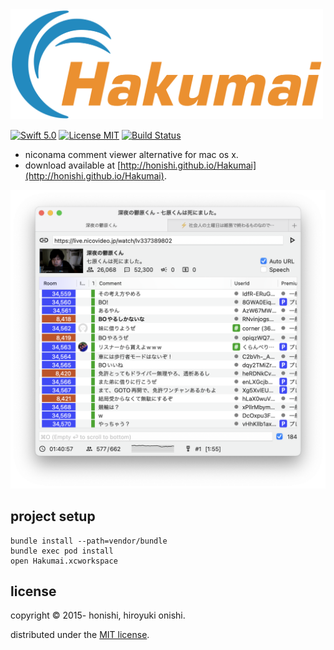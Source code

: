 <img src="./document/image/logo.png" width="500px">

[![Swift 5.0](https://img.shields.io/badge/Swift-5.0-orange.svg?style=flat)](https://swift.org/)
[![License MIT](https://img.shields.io/badge/License-MIT-lightgrey.svg?style=flat)](http://www.opensource.org/licenses/mit-license.php)
[![Build Status](https://github.com/honishi/Hakumai/workflows/Build%20and%20Run%20Tests/badge.svg?branch=develop)](https://github.com/honishi/Hakumai/actions)

* niconama comment viewer alternative for mac os x.
* download available at [http://honishi.github.io/Hakumai](http://honishi.github.io/Hakumai).

<img src="./document/screenshot/main.png" width="600px">

project setup
--
````
bundle install --path=vendor/bundle
bundle exec pod install
open Hakumai.xcworkspace
````

license
--
copyright &copy; 2015- honishi, hiroyuki onishi.

distributed under the [MIT license](http://www.opensource.org/licenses/mit-license.php).
